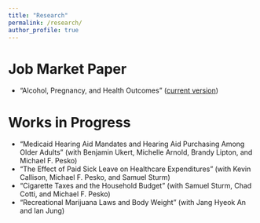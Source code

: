 ```yaml
---
title: "Research"
permalink: /research/
author_profile: true
---
```


# Job Market Paper
* “Alcohol, Pregnancy, and Health Outcomes” ([current version](https://rbhebert.github.io/files/hebert_jmp.pdf))

# Works in Progress
* “Medicaid Hearing Aid Mandates and Hearing Aid Purchasing Among Older Adults” (with Benjamin Ukert, Michelle Arnold, Brandy Lipton, and Michael F. Pesko)
* “The Effect of Paid Sick Leave on Healthcare Expenditures” (with Kevin Callison, Michael F. Pesko, and Samuel Sturm)
* “Cigarette Taxes and the Household Budget” (with Samuel Sturm, Chad Cotti, and Michael F. Pesko)
* “Recreational Marijuana Laws and Body Weight” (with Jang Hyeok An and Ian Jung)

